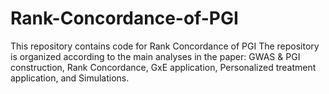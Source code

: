 # Rank-Concordance-of-PGI
This repository contains code for Rank Concordance of PGI 
The repository is organized according to the main analyses in the paper: GWAS & PGI construction, Rank Concordance, GxE application, Personalized treatment application, and Simulations. 
